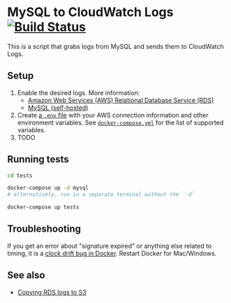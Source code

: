# MySQL to CloudWatch Logs [![Build Status](https://travis-ci.org/GSA/mysql_to_cloudwatch.svg?branch=master)](https://travis-ci.org/GSA/mysql_to_cloudwatch)

This is a script that grabs logs from MySQL and sends them to CloudWatch Logs.

## Setup

1. Enable the desired logs. More information:
    * [Amazon Web Services (AWS) Relational Database Service (RDS)](http://docs.aws.amazon.com/AmazonRDS/latest/UserGuide/USER_LogAccess.Concepts.MySQL.html)
    * [MySQL (self-hosted)](https://dev.mysql.com/doc/refman/5.7/en/server-logs.html)
1. Create [a `.env` file](https://docs.docker.com/compose/environment-variables/#the-env-file) with your AWS connection information and other environment variables. See [`docker-compose.yml`](docker-compose.yml) for the list of supported variables.
1. TODO

## Running tests

```sh
cd tests

docker-compose up -d mysql
# alternatively, run in a separate terminal without the `-d`

docker-compose up tests
```

## Troubleshooting

If you get an error about "signature expired" or anything else related to timing, it is a [clock drift bug in Docker](https://forums.docker.com/t/time-in-container-is-out-of-sync/16566). Restart Docker for Mac/Windows.

## See also

* [Copying RDS logs to S3](https://github.com/ryanholland/rdslogs_to_s3)
